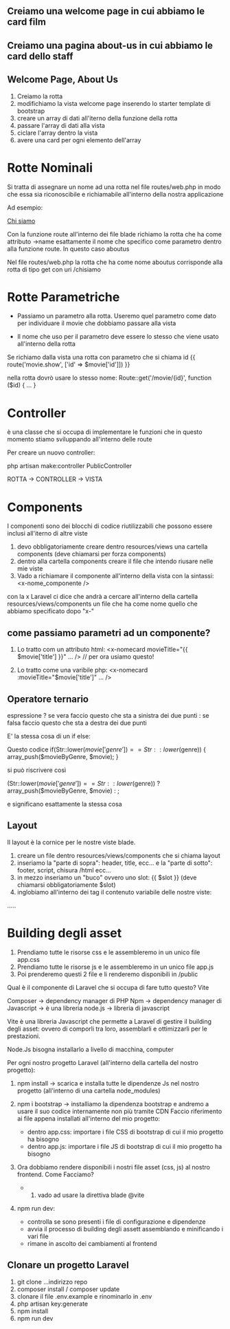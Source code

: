 ## Creiamo una welcome page in cui abbiamo le card film
## Creiamo una pagina about-us in cui abbiamo le card dello staff


## Welcome Page, About Us

1. Creiamo la rotta
2. modifichiamo la vista welcome page inserendo lo starter template di bootstrap
3. creare un array di dati all'iterno della funzione della rotta
4. passare l'array di dati alla vista
5. ciclare l'array dentro la vista
6. avere una card per ogni elemento dell'array



# Rotte Nominali

Si tratta di assegnare un nome ad una rotta nel file routes/web.php in modo che essa sia riconoscibile e richiamabile all'interno della nostra applicazione

Ad esempio: 

<a class="nav-link" href="{{ route('aboutus') }}">Chi siamo</a>

Con la funzione route all'interno dei file blade richiamo la rotta che ha come attributo ->name esattamente 
il nome che specifico come parametro dentro alla funzione route. In questo caso aboutus

Nel file routes/web.php la rotta che ha come nome aboutus corrisponde alla rotta di tipo get con uri /chisiamo


# Rotte Parametriche

- Passiamo un parametro alla rotta. Useremo quel parametro come dato per individuare il movie che dobbiamo passare alla vista

- Il nome che uso per il parametro deve essere lo stesso che viene usato all'interno della rotta

Se richiamo dalla vista una rotta con parametro che si chiama id
{{ route('movie.show', ['id' => $movie['id']]) }}

nella rotta dovrò usare lo stesso nome:
Route::get('/movie/{id}', function ($id) { ... }



# Controller

è una classe che si occupa di implementare le funzioni che in questo momento stiamo sviluppando all'interno delle route

Per creare un nuovo controller: 

php artisan make:controller PublicController

ROTTA -> CONTROLLER -> VISTA





# Components

I componenti sono dei blocchi di codice riutilizzabili che possono essere inclusi all'iterno di altre viste

1. devo obbligatoriamente creare dentro resources/views una cartella components (deve chiamarsi per forza components)
2. dentro alla cartella components creare il file che intendo riusare nelle mie viste
3. Vado a richiamare il componente all'interno della vista con la sintassi: <x-nome_componente />

con la x Laravel ci dice che andrà a cercare all'interno della cartella resources/views/components un file che ha come nome quello che abbiamo specificato dopo "x-"



## come passiamo parametri ad un componente?

1. Lo tratto com un attributo html: <x-nomecard movieTitle="{{ $movie['title'] }}" ... /> // per ora usiamo questo!

2. Lo tratto come una varibile php: <x-nomecard :movieTitle="$movie['title']" ... />



## Operatore ternario

espressione ? se vera faccio questo che sta a sinistra dei due punti : se falsa faccio questo che sta a destra dei due punti

E' la stessa cosa di un if else:

Questo codice
if(Str::lower($movie['genre']) == Str::lower($genre)) {
    array_push($movieByGenre, $movie);
}

si può riscrivere così

(Str::lower($movie['genre']) == Str::lower($genre)) ? array_push($movieByGenre, $movie) : ;

e significano esattamente la stessa cosa


## Layout

Il layout è la cornice per le nostre viste blade.

1. creare un file dentro resources/views/components che si chiama layout
2. inseriamo la "parte di sopra": header, title, ecc... e la "parte di sotto": footer, script, chisura /html ecc...
3. in mezzo inseriamo un "buco" ovvero uno slot: {{ $slot }} (deve chiamarsi obbligatoriamente $slot)
4. inglobiamo all'interno dei tag <x-layout></x-layout> il contenuto variabile delle nostre viste:

<x-layout>
.....
</x-layout>


# Building  degli asset

1. Prendiamo tutte le risorse css e le assembleremo in un unico file app.css
2. Prendiamo tutte le risorse js e le assembleremo in un unico file app.js
3. Poi prenderemo questi 2 file e li renderemo disponibili in /public

Qual è il componente di Laravel che si occupa di fare tutto questo? Vite

Composer -> dependency manager di PHP
Npm -> dependency manager di Javascript -> è una libreria node.js -> libreria di javascript

Vite è una libreria Javascript che permette a Laravel di gestire il building degli asset: ovvero di comporli tra loro, assemblarli e ottimizzarli per le prestazioni.

Node.Js bisogna installarlo a livello di macchina, computer

Per ogni nostro progetto Laravel (all'interno della cartella del nostro progetto):

1. npm install -> scarica e installa tutte le dipendenze Js nel nostro progetto (all'interno di una cartella node_modules)
2. npm i bootstrap -> installiamo la dipendenza bootstrap e andremo a usare il suo codice internamente non più tramite CDN
    Faccio riferimento ai file appena installati all'interno del mio progetto:
    - dentro app.css: importare i file CSS di bootstrap di cui il mio progetto ha bisogno
    -  dentro app.js: importare i file JS di bootstrap di cui il mio progetto ha bisogno
3. Ora dobbiamo rendere disponibili i nostri file asset (css, js) al nostro frontend. Come Facciamo?
    - 1. vado ad usare la direttiva blade @vite

4. npm run dev: 
    - controlla se sono presenti i file di configurazione e dipendenze
    - avvia il processo di building degli assett assemblando e minificando i vari file
    - rimane in ascolto dei cambiamenti al frontend



## Clonare un progetto Laravel

1. git clone ...indirizzo repo
2. composer install / composer update
3. clonare il file .env.example e rinominarlo in .env
4. php artisan key:generate
5. npm install
6. npm run dev